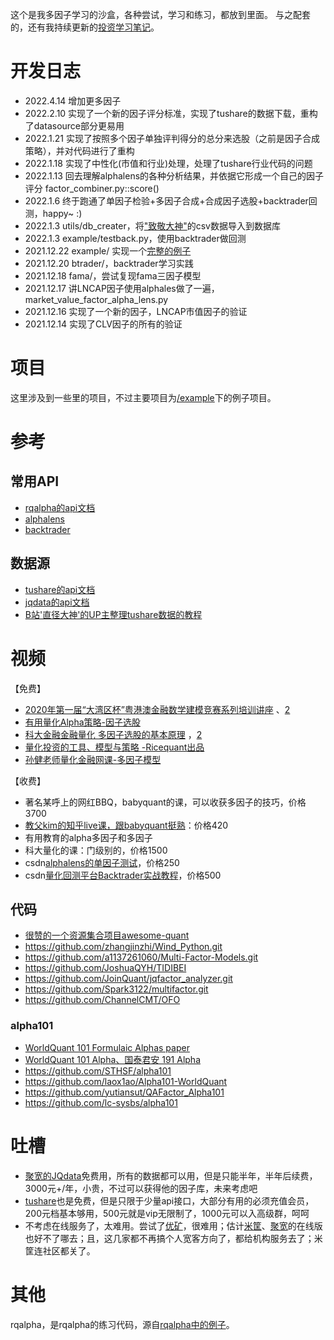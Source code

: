 这个是我多因子学习的沙盒，各种尝试，学习和练习，都放到里面。
与之配套的，还有我持续更新的[投资学习笔记](https://book.piginzoo.com/)。

# 开发日志
- 2022.4.14 增加更多因子
- 2022.2.10 实现了一个新的因子评分标准，实现了tushare的数据下载，重构了datasource部分更易用
- 2022.1.21 实现了按照多个因子单独评判得分的总分来选股（之前是因子合成策略），并对代码进行了重构
- 2022.1.18 实现了中性化(市值和行业)处理，处理了tushare行业代码的问题
- 2022.1.13 回去理解alphalens的各种分析结果，并依据它形成一个自己的因子评分 factor_combiner.py::score()
- 2022.1.6 终于跑通了单因子检验+多因子合成+合成因子选股+backtrader回测，happy~ :)
- 2022.1.3 utils/db_creater，将["致敬大神"](https://www.bilibili.com/video/BV1564y1b7PR?p=5)的csv数据导入到数据库
- 2022.1.3 example/testback.py，使用backtrader做回测
- 2021.12.22 example/ 实现一个[完整的例子](example/README.md)
- 2021.12.20 btrader/，backtrader学习实践
- 2021.12.18 fama/，尝试复现fama三因子模型
- 2021.12.17 讲LNCAP因子使用alphales做了一遍，market_value_factor_alpha_lens.py
- 2021.12.16 实现了一个新的因子，LNCAP市值因子的验证
- 2021.12.14 实现了CLV因子的所有的验证

# 项目

这里涉及到一些里的项目，不过主要项目为[/example](example/README.md)下的例子项目。

# 参考

## 常用API
- [rqalpha的api文档](https://rqalpha.readthedocs.io/zh_CN/latest/intro/overview.html)
- [alphalens](http://pg.jrj.com.cn/acc/Res/CN_RES/INVEST/2017/12/6/26dee515-a988-4259-915d-e40c6ab28e45.pdf)
- [backtrader](http://backtrader.com.cn/docu/#4)

## 数据源
- [tushare的api文档](https://tushare.pro/document/2?doc_id=95)
- [jqdata的api文档](https://www.joinquant.com/help/api/help#name:Stock)
- [B站'直径大神'的UP主整理tushare数据的教程](https://www.bilibili.com/video/BV1564y1b7PR)

# 视频
【免费】
- [2020年第一届“大湾区杯”粤港澳金融数学建模竞赛系列培训讲座](https://www.bilibili.com/video/BV1Z54y117y3?p=4)  、[2](https://www.bilibili.com/video/BV1Z54y117y3?p=6)
- [有用量化Alpha策略-因子选股](https://www.bilibili.com/video/BV1wE41147V7)
- [科大金融金融量化 多因子选股的基本原理](https://www.bilibili.com/video/BV11Q4y1e7Sv) ，[2](https://www.bilibili.com/video/BV1sT4y127tJ)
- [量化投资的工具、模型与策略 -Ricequant出品](https://www.bilibili.com/video/BV11b4y1q7Ky)
- [孙健老师量化金融网课-多因子模型](https://www.bilibili.com/video/BV1J7411F7ZX)

【收费】
- 著名某呼上的网红BBQ，babyquant的课，可以收获多因子的技巧，价格3700
- [教父kim的知乎live课，跟babyquant挺熟](https://www.zhihu.com/lives/specials/938793876643938304)：价格420
- 有用教育的alpha多因子和多因子
- 科大量化的课：门级别的，价格1500
- csdn[alphalens的单因子测试](https://edu.csdn.net/course/detail/25572)，价格250
- csdn[量化回测平台Backtrader实战教程](https://edu.csdn.net/course/detail/9040)，价格500

## 代码
- [很赞的一个资源集合项目awesome-quant](https://github.com/thuquant/awesome-quant)
- https://github.com/zhangjinzhi/Wind_Python.git
- https://github.com/a1137261060/Multi-Factor-Models.git
- https://github.com/JoshuaQYH/TIDIBEI
- https://github.com/JoinQuant/jqfactor_analyzer.git
- https://github.com/Spark3122/multifactor.git
- https://github.com/ChannelCMT/OFO

### alpha101
- [WorldQuant 101 Formulaic Alphas paper](https://arxiv.org/pdf/1601.00991.pdf)
- [WorldQuant 101 Alpha、国泰君安 191 Alpha](https://mp.weixin.qq.com/s?__biz=MzAxNTc0Mjg0Mg==&mid=2653290927&idx=1&sn=ecca60811da74967f33a00329a1fe66a)
- https://github.com/STHSF/alpha101
- https://github.com/laox1ao/Alpha101-WorldQuant
- https://github.com/yutiansut/QAFactor_Alpha101
- https://github.com/lc-sysbs/alpha101


# 吐槽
- [聚宽的JQdata](https://www.joinquant.com/data)免费用，所有的数据都可以用，但是只能半年，半年后续费，3000元+/年，小贵，不过可以获得他的因子库，未来考虑吧
- [tushare](https://tushare.pro/)也是免费，但是只限于少量api接口，大部分有用的必须充值会员，200元档基本够用，500元就是vip无限制了，1000元可以入高级群，呵呵
- 不考虑在线服务了，太难用。尝试了[优矿](https://uqer.datayes.com/labs/)，很难用；估计[米筐](ricequant.com)、[聚宽](https://www.joinquant.com/)的在线版也好不了哪去；且，这几家都不再搞个人宽客方向了，都给机构服务去了；米筐连社区都关了。

# 其他
rqalpha，是rqalpha的练习代码，源自[rqalpha中的例子](https://rqalpha.readthedocs.io/zh_CN/latest/intro/tutorial.html)。